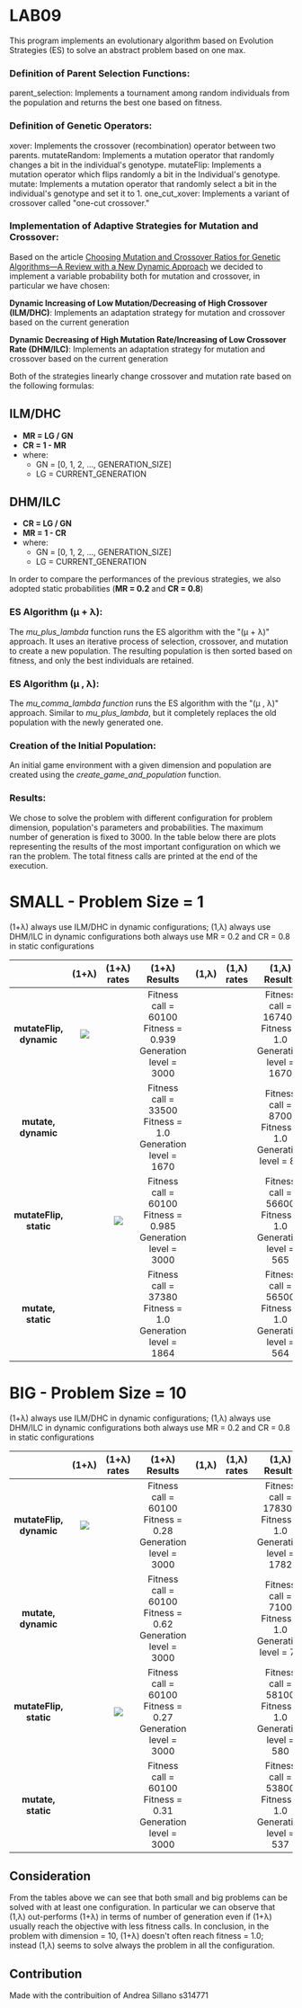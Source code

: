 # LAB09

This program implements an evolutionary algorithm based on Evolution Strategies (ES) to solve an abstract problem based on one max.

### Definition of Parent Selection Functions:

parent_selection: Implements a tournament among random individuals from the population and returns the best one based on fitness.

### Definition of Genetic Operators:

xover: Implements the crossover (recombination) operator between two parents.
mutateRandom: Implements a mutation operator that randomly changes a bit in the individual's genotype.
mutateFlip: Implements a mutation operator which flips randomly a bit in the Individual's genotype.
mutate: Implements a mutation operator that randomly select a bit in the individual's genotype and set it to 1.
one_cut_xover: Implements a variant of crossover called "one-cut crossover."


### Implementation of Adaptive Strategies for Mutation and Crossover:

Based on the article [Choosing Mutation and Crossover Ratios for Genetic Algorithms—A Review with a New Dynamic Approach](https://www.mdpi.com/2078-2489/10/12/390) we decided to implement a variable probability both for mutation and crossover, in particular we have chosen:

**Dynamic Increasing of Low Mutation/Decreasing of High Crossover (ILM/DHC)**: Implements an adaptation strategy for mutation and crossover based on the current generation

**Dynamic Decreasing of High Mutation Rate/Increasing of Low Crossover Rate (DHM/ILC)**: Implements an adaptation strategy for mutation and crossover based on the current generation

Both of the strategies linearly change crossover and mutation rate based on the following formulas:

## ILM/DHC
- **MR = LG / GN** 
- **CR = 1 - MR**
- where:
    - GN = [0, 1, 2, ..., GENERATION_SIZE]
    - LG = CURRENT_GENERATION

## DHM/ILC

- **CR = LG / GN** 
- **MR = 1 - CR**
- where:
    - GN = [0, 1, 2, ..., GENERATION_SIZE]
    - LG = CURRENT_GENERATION

In order to compare the performances of the previous strategies, we also adopted static probabilities (**MR = 0.2** and **CR = 0.8**)

### ES Algorithm (μ + λ):

The _mu_plus_lambda_ function runs the ES algorithm with the "(μ + λ)" approach. It uses an iterative process of selection, crossover, and mutation to create a new population. The resulting population is then sorted based on fitness, and only the best individuals are retained.


### ES Algorithm (μ , λ):

The _mu_comma_lambda function_ runs the ES algorithm with the "(μ , λ)" approach. Similar to _mu_plus_lambda_, but it completely replaces the old population with the newly generated one.


### Creation of the Initial Population:

An initial game environment with a given dimension and population are created using the _create_game_and_population_ function.


### Results:

We chose to solve the problem with different configuration for problem dimension, population's parameters and probabilities. The maximum number of generation is fixed to 3000.
In the table below there are plots representing the results of the most important configuration on which we ran the problem.
The total fitness calls are printed at the end of the execution.

# SMALL - Problem Size = 1

(1+λ) always use ILM/DHC in dynamic configurations;
(1,λ) always use DHM/ILC in dynamic configurations
both always use MR = 0.2 and CR = 0.8 in static configurations

|   |  (1+λ) | (1+λ) rates |(1+λ) Results| (1,λ) | (1,λ) rates  |(1,λ) Results |
:-------------------------:|:-------------------------: |:-------------------------:|:-------------------------:|:-------------------------:|:-------------------------:|:-------------------------:|
| **mutateFlip, dynamic** | ![](DHMcmu1r.png) | |Fitness call = 60100 <br/> Fitness = 0.939 <br/> Generation level = 3000 | | | Fitness call = 167400 <br/> Fitness = 1.0 <br/> Generation level = 1670|
| **mutate, dynamic**|  ![]()| | Fitness call = 33500 <br/> Fitness = 1.0 <br/> Generation level = 1670| | |Fitness call = 8700 <br/> Fitness = 1.0 <br/> Generation level = 86 |
| **mutateFlip, static**| |![](outputs/output_Biotouch/18-15_02-02-2018/Verification/ITALIC/ITALIC_movementPoints_notbalanced_frrVSfpr.png)  | Fitness call = 60100 <br/> Fitness = 0.985 <br/> Generation level = 3000| | | Fitness call = 56600 <br/> Fitness = 1.0 <br/> Generation level = 565|
| **mutate, static**|  ![]()| |Fitness call = 37380 <br/> Fitness = 1.0 <br/> Generation level = 1864 | | |Fitness call = 56500 <br/> Fitness = 1.0 <br/> Generation level = 564 |

# BIG - Problem Size = 10

(1+λ) always use ILM/DHC in dynamic configurations;
(1,λ) always use DHM/ILC in dynamic configurations
both always use MR = 0.2 and CR = 0.8 in static configurations

|   |  (1+λ) | (1+λ) rates |(1+λ) Results| (1,λ) | (1,λ) rates  |(1,λ) Results |
:-------------------------:|:-------------------------: |:-------------------------:|:-------------------------:|:-------------------------:|:-------------------------:|:-------------------------:|
| **mutateFlip, dynamic** | ![]([DHMcmu1r.png](https://github.com/AndreaSillano/Computational_Intelligence/blob/main/Labs/Lab09/images/VARIABLE_RATES_MUTATION_FLIP_PLUS_ILM.png)) | |Fitness call = 60100 <br/> Fitness = 0.28 <br/> Generation level = 3000 | | | Fitness call = 178300 <br/> Fitness = 1.0 <br/> Generation level = 1782|
| **mutate, dynamic**|  ![]()| | Fitness call = 60100 <br/> Fitness = 0.62 <br/> Generation level = 3000| | |Fitness call = 7100 <br/> Fitness = 1.0 <br/> Generation level = 70 |
| **mutateFlip, static**| |![](outputs/output_Biotouch/18-15_02-02-2018/Verification/ITALIC/ITALIC_movementPoints_notbalanced_frrVSfpr.png)  | Fitness call = 60100 <br/> Fitness = 0.27 <br/> Generation level = 3000| | | Fitness call = 58100 <br/> Fitness = 1.0 <br/> Generation level = 580|
| **mutate, static**|  ![]()| |Fitness call = 60100 <br/> Fitness = 0.31 <br/> Generation level = 3000 | | |Fitness call = 53800 <br/> Fitness = 1.0 <br/> Generation level = 537 |

## Consideration

From the tables above we can see that both small and big problems can be solved with at least one configuration.
In particular we can observe that (1,λ) out-performs (1+λ) in terms of number of generation even if (1+λ) usually reach the objective with less fitness calls. 
In conclusion, in the problem with dimension = 10, (1+λ) doesn't often reach fitness = 1.0; instead (1,λ) seems to solve always the problem in all the configuration.

## Contribution
Made with the contribuition of Andrea Sillano s314771



